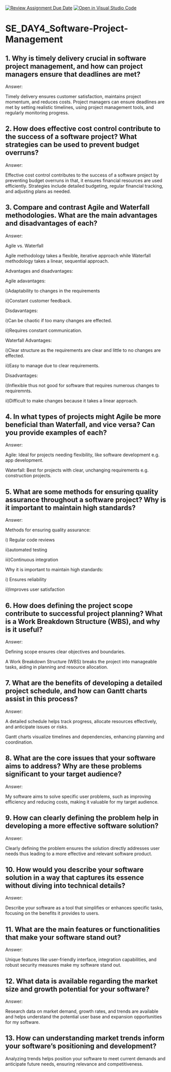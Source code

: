 [![Review Assignment Due Date](https://classroom.github.com/assets/deadline-readme-button-22041afd0340ce965d47ae6ef1cefeee28c7c493a6346c4f15d667ab976d596c.svg)](https://classroom.github.com/a/9pw6JKcu)
[![Open in Visual Studio Code](https://classroom.github.com/assets/open-in-vscode-2e0aaae1b6195c2367325f4f02e2d04e9abb55f0b24a779b69b11b9e10269abc.svg)](https://classroom.github.com/online_ide?assignment_repo_id=17234987&assignment_repo_type=AssignmentRepo)
# SE_DAY4_Software-Project-Management
## 1. Why is timely delivery crucial in software project management, and how can project managers ensure that deadlines are met?
Answer:

Timely delivery ensures customer satisfaction, maintains project momentum, and reduces costs. Project managers can ensure deadlines are met by setting realistic timelines, using project management tools, and regularly monitoring progress.


## 2. How does effective cost control contribute to the success of a software project? What strategies can be used to prevent budget overruns?
Answer:

Effective cost control contributes to the success of a software project by preventing budget overruns in that, it ensures financial resources are used efficiently. Strategies include detailed budgeting, regular financial tracking, and adjusting plans as needed.


## 3. Compare and contrast Agile and Waterfall methodologies. What are the main advantages and disadvantages of each?
Answer:

 Agile vs. Waterfall
 
Agile methodology takes a flexible, iterative approach while Waterfall methodology takes a linear, sequential approach. 

Advantages and disadvantages:

Agile adavantages:

 i)Adaptability to changes in the requirements
 
 ii)Constant customer feedback.

 Disdavantages:
 
 i)Can be chaotic if too many changes are effected.

 ii)Requires constant communication.

 Waterfall Advantages:

 i)Clear structure as the requirements are clear and little to no changes are effected.

 ii)Easy to manage due to clear requirements.

 Disadvantages:

 i)Inflexible thus not good for software that requires numerous changes to requiremnts.

 ii)Difficult to make changes because it takes a linear approach.


## 4. In what types of projects might Agile be more beneficial than Waterfall, and vice versa? Can you provide examples of each?
Answer:

Agile: Ideal for projects needing flexibility, like software development e.g. app development.

Waterfall: Best for projects with clear, unchanging requirements e.g. construction projects.


## 5. What are some methods for ensuring quality assurance throughout a software project? Why is it important to maintain high standards?
Answer:

Methods for ensuring quality assurance:

 i) Regular code reviews
 
 ii)automated testing
 
 iii)Continuous integration

 Why it is important to maintain high standards:

 i) Ensures reliability

 ii)Improves user satisfaction
 

## 6. How does defining the project scope contribute to successful project planning? What is a Work Breakdown Structure (WBS), and why is it useful?
Answer:

Defining scope ensures clear objectives and boundaries. 

A Work Breakdown Structure (WBS) breaks the project into manageable tasks, aiding in planning and resource allocation.


## 7. What are the benefits of developing a detailed project schedule, and how can Gantt charts assist in this process?
Answer:

A detailed schedule helps track progress, allocate resources effectively, and anticipate issues or risks. 

Gantt charts visualize timelines and dependencies, enhancing planning and coordination.


## 8. What are the core issues that your software aims to address? Why are these problems significant to your target audience?
Answer:

My software aims to solve specific user problems, such as improving efficiency and reducing costs, making it valuable for my target audience.


## 9. How can clearly defining the problem help in developing a more effective software solution?
Answer:

Clearly defining the problem ensures the solution directly addresses user needs thus leading to a more effective and relevant software product.


## 10. How would you describe your software solution in a way that captures its essence without diving into technical details?
Answer:

Describe your software as a tool that simplifies or enhances specific tasks, focusing on the benefits it provides to users.


## 11. What are the main features or functionalities that make your software stand out?
Answer:

Unique features like user-friendly interface, integration capabilities, and robust security measures make my software stand out.


## 12. What data is available regarding the market size and growth potential for your software?
Answer:

Research data on market demand, growth rates, and trends are available and  helps understand the potential user base and expansion opportunities for my software.

## 13. How can understanding market trends inform your software’s positioning and development?

Analyzing trends helps position your software to meet current demands and anticipate future needs, ensuring relevance and competitiveness.



